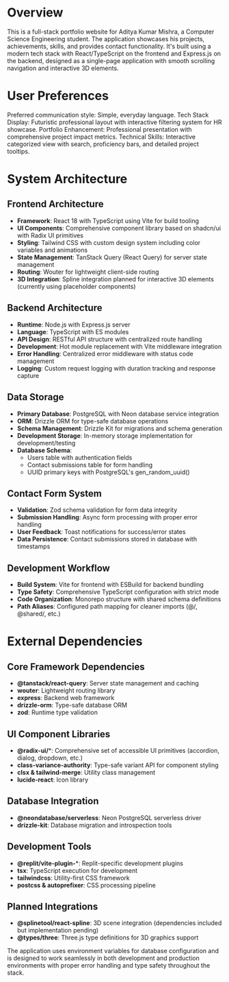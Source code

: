 # Overview

This is a full-stack portfolio website for Aditya Kumar Mishra, a Computer Science Engineering student. The application showcases his projects, achievements, skills, and provides contact functionality. It's built using a modern tech stack with React/TypeScript on the frontend and Express.js on the backend, designed as a single-page application with smooth scrolling navigation and interactive 3D elements.

# User Preferences

Preferred communication style: Simple, everyday language.
Tech Stack Display: Futuristic professional layout with interactive filtering system for HR showcase.
Portfolio Enhancement: Professional presentation with comprehensive project impact metrics.
Technical Skills: Interactive categorized view with search, proficiency bars, and detailed project tooltips.

# System Architecture

## Frontend Architecture
- **Framework**: React 18 with TypeScript using Vite for build tooling
- **UI Components**: Comprehensive component library based on shadcn/ui with Radix UI primitives
- **Styling**: Tailwind CSS with custom design system including color variables and animations
- **State Management**: TanStack Query (React Query) for server state management
- **Routing**: Wouter for lightweight client-side routing
- **3D Integration**: Spline integration planned for interactive 3D elements (currently using placeholder components)

## Backend Architecture
- **Runtime**: Node.js with Express.js server
- **Language**: TypeScript with ES modules
- **API Design**: RESTful API structure with centralized route handling
- **Development**: Hot module replacement with Vite middleware integration
- **Error Handling**: Centralized error middleware with status code management
- **Logging**: Custom request logging with duration tracking and response capture

## Data Storage
- **Primary Database**: PostgreSQL with Neon database service integration
- **ORM**: Drizzle ORM for type-safe database operations
- **Schema Management**: Drizzle Kit for migrations and schema generation
- **Development Storage**: In-memory storage implementation for development/testing
- **Database Schema**: 
  - Users table with authentication fields
  - Contact submissions table for form handling
  - UUID primary keys with PostgreSQL's gen_random_uuid()

## Contact Form System
- **Validation**: Zod schema validation for form data integrity
- **Submission Handling**: Async form processing with proper error handling
- **User Feedback**: Toast notifications for success/error states
- **Data Persistence**: Contact submissions stored in database with timestamps

## Development Workflow
- **Build System**: Vite for frontend with ESBuild for backend bundling
- **Type Safety**: Comprehensive TypeScript configuration with strict mode
- **Code Organization**: Monorepo structure with shared schema definitions
- **Path Aliases**: Configured path mapping for cleaner imports (@/, @shared/, etc.)

# External Dependencies

## Core Framework Dependencies
- **@tanstack/react-query**: Server state management and caching
- **wouter**: Lightweight routing library
- **express**: Backend web framework
- **drizzle-orm**: Type-safe database ORM
- **zod**: Runtime type validation

## UI Component Libraries  
- **@radix-ui/***: Comprehensive set of accessible UI primitives (accordion, dialog, dropdown, etc.)
- **class-variance-authority**: Type-safe variant API for component styling
- **clsx & tailwind-merge**: Utility class management
- **lucide-react**: Icon library

## Database Integration
- **@neondatabase/serverless**: Neon PostgreSQL serverless driver
- **drizzle-kit**: Database migration and introspection tools

## Development Tools
- **@replit/vite-plugin-***: Replit-specific development plugins
- **tsx**: TypeScript execution for development
- **tailwindcss**: Utility-first CSS framework
- **postcss & autoprefixer**: CSS processing pipeline

## Planned Integrations
- **@splinetool/react-spline**: 3D scene integration (dependencies included but implementation pending)
- **@types/three**: Three.js type definitions for 3D graphics support

The application uses environment variables for database configuration and is designed to work seamlessly in both development and production environments with proper error handling and type safety throughout the stack.